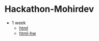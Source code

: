 # Hackathon-Mohirdev

- 1 week
   - [html](https://jakha921-html-lesson.netlify.app/)
   - [html-hw](https://jakha921-html-lesson-hw.netlify.app/)
